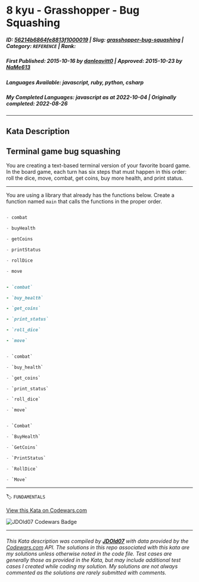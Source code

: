 # 8 kyu - Grasshopper - Bug Squashing

##### **ID**: [56214b6864fe8813f1000019](https://www.codewars.com/kata/56214b6864fe8813f1000019) | **Slug**: [grasshopper-bug-squashing](https://www.codewars.com/kata/56214b6864fe8813f1000019) | **Category**: `REFERENCE` | **Rank**: <span style="color:white">8 kyu</span>

##### **First Published**: 2015-10-16 ***by*** [danleavitt0](https://www.codewars.com/users/danleavitt0) | **Approved**: 2015-10-23 ***by*** [NaMe613](https://www.codewars.com/users/NaMe613)

##### **Languages Available**: javascript, ruby, python, csharp

##### **My Completed Languages**: javascript ***as at*** 2022-10-04 | **Originally completed**: 2022-08-26

---

## Kata Description


## Terminal game bug squashing



You are creating a text-based terminal version of your favorite board game. In the board game, each turn has six steps that must happen in this order: roll the dice, move, combat, get coins, buy more health, and print status.



---



You are using a library that already has the functions below. Create a function named `main` that calls the functions in the proper order.



```javascript

- combat

- buyHealth

- getCoins

- printStatus

- rollDice

- move

```

```ruby

- `combat`

- `buy_health`

- `get_coins`

- `print_status`

- `roll_dice`

- `move`

```

```python

- `combat`

- `buy_health`

- `get_coins`

- `print_status`

- `roll_dice`

- `move`

```

```csharp

- `Combat`

- `BuyHealth`

- `GetCoins`

- `PrintStatus`

- `RollDice`

- `Move`

```



---


🏷 `FUNDAMENTALS`


[View this Kata on Codewars.com](https://www.codewars.com/kata/56214b6864fe8813f1000019)

![](https://www.codewars.com/users/jdold07/badges/large "JDOld07 Codewars Badge")

---

###### *This Kata description was compiled by [**JDOld07**](https://tpstech.dev) with data provided by the [Codewars.com](https://www.codewars.com) API.  The solutions in this repo associated with this kata are my solutions unless otherwise noted in the code file.  Test cases are generally those as provided in the Kata, but may include additional test cases I created while coding my solution.  My solutions are not always commented as the solutions are rarely submitted with comments.*
